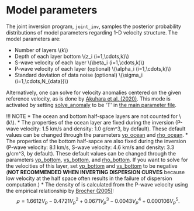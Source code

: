 # Model parameters

The joint inversion program, `joint_inv`,  samples the posterior probability distributions of model parameters regarding 1-D velocity structure. The model parameters are:
 
* Number of layers \\(k\\)
* Depth of each layer bottom \\(z_i (i=1,\cdots,k)\\)
* S-wave velocity of each layer \\(\beta_i (i=1,\cdots,k)\\)
* P-wave velocity of each layer (optional) \\(\alpha_i (i=1,\cdots,k)\\)
* Standard deviation of data noise (optional) \\(\sigma_i (i=1,\cdots,N_{data})\\)


Alternatively, one can solve for velocity anomalies centered on the given reference velocity, as is done by [Akuhara et al. (2020)](https://doi.org/10.1029/2020GL088280). This mode is activated by setting [solve_anomaly](parameter_list.md#solve_anomaly) to be 'T' in [the main parameter file](main_parameter_file.md). 


!!! NOTE
    * The ocean and bottom half-space layers are not counted for \\(k\\).
    * The properties of the ocean layer are fixed during the inversion (P-wave velocity: 1.5 km/s and density: 1.0 g/cm^3, by default). These default values can be changed through the parameters [vp_ocean](parameter_list.md#vp_ocean) and [rho_ocean](parameter_list.md#rho_ocean).
    * The properties of the bottom half-sapce are also fixed during the inversion (P-wave velocity: 8.1 km/s, S-wave velocity: 4.6 km/s and density: 3.3 g/cm^3, by default). These default values can be changed through the parameters [vp_bottom](parameter_list.md#vp_bottom), [vs_bottom](parameter_list.md#vs_bottom), and [rho_bottom](parameter_list.md#rho_bottom). If you want to solve for the velocities of this layer, set [vp_bottom](parameter_list.md#vp_bottom) and [vs_bottom](parameter_list.md#vs_bottom) to be negative (__NOT RECOMMENDED WHEN INVERTING DISPERSION CURVES__ because low velocity at the half space often results in the failure of dispersion computation.)
    * The density of is calculated from the P-wave velocity using the empirical relationship by [Brocher (2005)](https://doi.org/10.1785/0120050077):
    $$
     \rho = 1.6612V_p-0.4721V_p^2+0.0671V_p^3-0.0043V_p^4+0.000106V_p^5.
    $$
